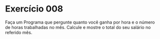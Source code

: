 # Exercício 008
Faça um Programa que pergunte quanto você ganha por hora e o número de horas trabalhadas no mês. Calcule e mostre o total do seu salário no referido mês.